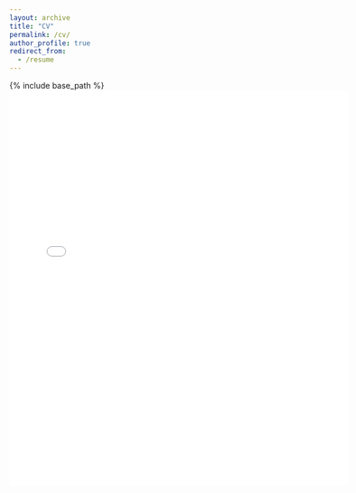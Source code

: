 ```yaml
---
layout: archive
title: "CV"
permalink: /cv/
author_profile: true
redirect_from:
  - /resume
---
```


{% include base_path %}
<embed src="{{ site.baseurl }}/files/skg_cv.pdf" width="600" height="700" type='application/pdf'> 

